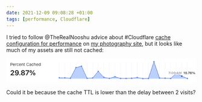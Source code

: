 ```yaml
---
date: 2021-12-09 09:08:28 +01:00
tags: [performance, Cloudflare]
---
```


I tried to follow @TheRealNooshu advice about #Cloudflare [cache configuration for performance](https://nooshu.com/blog/2021/09/06/migrating-from-github-pages-to-cloudflare-and-netlify/#web-performance) on [my photography site](https://nicolas-hoizey.photo), but it looks like much of my assets are still not cached:

![A low percent of assets are cached](cloudflare-cache.png)

Could it be because the cache TTL is lower than the delay between 2 visits?

